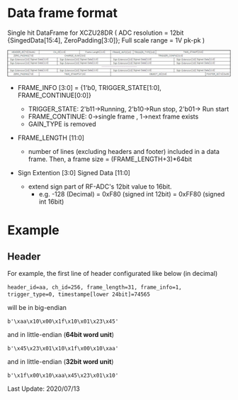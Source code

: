 # Data frame format
Single hit DataFrame for XCZU28DR ( ADC resolution = 12bit {SingedData[15:4], ZeroPadding[3:0]}; Full scale range = 1V pk-pk  )

![dataframe_format](./dataframe_format.png)

* FRAME_INFO [3:0] = {1'b0, TRIGGER_STATE[1:0],  FRAME_CONTINUE[0:0]}
    * TRIGGER_STATE: 2'b11->Running, 2'b10->Run stop, 2'b01-> Run start
    * FRAME_CONTINUE: 0->single frame , 1->next frame exists
    * GAIN_TYPE is removed

* FRAME_LENGTH [11:0]
    * number of lines (excluding headers and footer) included in a data frame.
      Then, a frame size = (FRAME_LENGTH+3)*64bit

* Sign Extention [3:0] Signed Data [11:0]
    * extend sign part of RF-ADC's 12bit value to 16bit.
      - e.g. -128 (Decimal) = 0xF80 (signed int 12bit) = 0xFF80 (signed int 16bit)

# Example
## Header
For example, the first line of header configurated like below (in decimal)
```
header_id=aa, ch_id=256, frame_length=31, frame_info=1, trigger_type=0, timestampe[lower 24bit]=74565
```
will be in big-endian
```
b'\xaa\x10\x00\x1f\x10\x01\x23\x45'
```
and in little-endian (**64bit word unit**)
```
b'\x45\x23\x01\x10\x1f\x00\x10\xaa'
```
and in little-endian (**32bit word unit**)
```
b'\x1f\x00\x10\xaa\x45\x23\x01\x10'
```
    
Last Update: 2020/07/13

